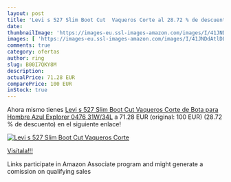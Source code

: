 ```yaml
---
layout: post
title: 'Levi s 527 Slim Boot Cut  Vaqueros Corte al 28.72 % de descuento'
date: 
thumbnailImage: 'https://images-eu.ssl-images-amazon.com/images/I/41JNDdAtlDL._SL200_.jpg'
images: [ 'https://images-eu.ssl-images-amazon.com/images/I/41JNDdAtlDL._SL200_.jpg' ]
comments: true
category: ofertas
author: ring
slug: B00I7QKY8M
description:
actualPrice: 71.28 EUR
comparePrice: 100 EUR
inStock: true
---
```


Ahora mismo tienes [Levi s 527 Slim Boot Cut  Vaqueros Corte de Bota para Hombre  Azul  Explorer 0476   31W/34L](https://www.amazon.es/dp/B00I7QKY8M/?tag=tolees-21) a 71.28 EUR (original: 100 EUR) (28.72 %  de descuento) en el siguiente enlace!

[![Levi s 527 Slim Boot Cut  Vaqueros Corte](https://images-eu.ssl-images-amazon.com/images/I/41JNDdAtlDL._SL200_.jpg)](https://www.amazon.es/dp/B00I7QKY8M/?tag=tolees-21)

[Visítala!!!](https://www.amazon.es/dp/B00I7QKY8M/?tag=tolees-21)

Links participate in Amazon Associate program and might generate a comission on qualifying sales
